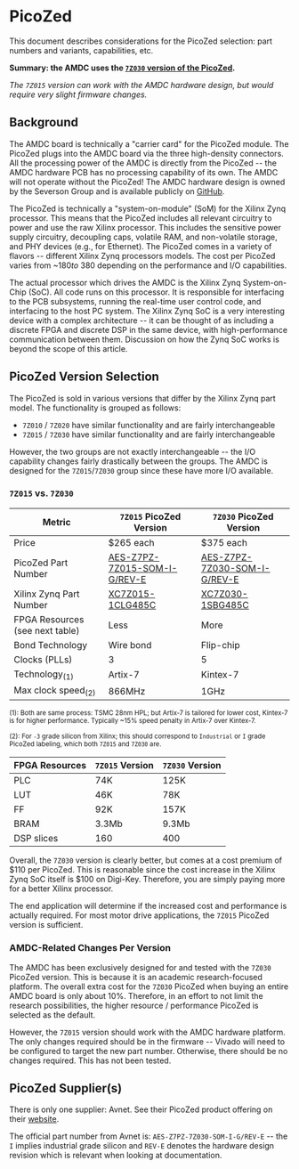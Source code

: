 # PicoZed

This document describes considerations for the PicoZed selection: part numbers and variants, capabilities, etc.

**Summary: the AMDC uses the [`7Z030` version of the PicoZed](https://www.avnet.com/shop/us/products/avnet-engineering-services/aes-z7pz-7z030-som-i-g-rev-e-3074457345635303359).**

_The `7Z015` version can work with the AMDC hardware design, but would require very slight firmware changes._

## Background

The AMDC board is technically a "carrier card" for the PicoZed module. The PicoZed plugs into the AMDC board via the three high-density connectors. All the processing power of the AMDC is directly from the PicoZed -- the AMDC hardware PCB has no processing capability of its own. The AMDC will not operate without the PicoZed! The AMDC hardware design is owned by the Severson Group and is available publicly on [GitHub](https://github.com/Severson-Group/AMDC-Hardware).

The PicoZed is technically a "system-on-module" (SoM) for the Xilinx Zynq processor. This means that the PicoZed includes all relevant circuitry to power and use the raw Xilinx processor. This includes the sensitive power supply circuitry, decoupling caps, volatile RAM, and non-volatile storage, and PHY devices (e.g., for Ethernet). The PicoZed comes in a variety of flavors -- different Xilinx Zynq processors models. The cost per PicoZed varies from ~$180 to ~$380 depending on the performance and I/O capabilities.

The actual processor which drives the AMDC is the Xilinx Zynq System-on-Chip (SoC). All code runs on this processor. It is responsible for interfacing to the PCB subsystems, running the real-time user control code, and interfacing to the host PC system. The Xilinx Zynq SoC is a very interesting device with a complex architecture -- it can be thought of as including a discrete FPGA and discrete DSP in the same device, with high-performance communication between them. Discussion on how the Zynq SoC works is beyond the scope of this article.

## PicoZed Version Selection

The PicoZed is sold in various versions that differ by the Xilinx Zynq part model. The functionality is grouped as follows:

- `7Z010` / `7Z020` have similar functionality and are fairly interchangeable
- `7Z015` / `7Z030` have similar functionality and are fairly interchangeable

However, the two groups are not exactly interchangeable -- the I/O capability changes fairly drastically between the groups. The AMDC is designed for the `7Z015`/`7Z030` group since these have more I/O available.

### `7Z015` vs. `7Z030`

| Metric | `7Z015` PicoZed Version | `7Z030` PicoZed Version |
| -- | -- | -- |
| Price | $265 each | $375 each |
| PicoZed Part Number | [AES-Z7PZ-7Z015-SOM-I-G/REV-E](https://www.avnet.com/shop/us/products/avnet-engineering-services/aes-z7pz-7z015-som-i-g-rev-e-3074457345639767669) | [AES-Z7PZ-7Z030-SOM-I-G/REV-E](https://www.avnet.com/shop/us/products/avnet-engineering-services/aes-z7pz-7z030-som-i-g-rev-e-3074457345635303359) |
| Xilinx Zynq Part Number | [XC7Z015-1CLG485C](https://www.digikey.com/en/products/detail/xilinx-inc/XC7Z015-1CLG485C/4581672) | [XC7Z030-1SBG485C](https://www.digikey.com/en/products/detail/xilinx-inc/XC7Z030-1SBG485C/5039088) |
| FPGA Resources (see next table) | Less | More |
| Bond Technology | Wire bond | Flip-chip |
| Clocks (PLLs) | 3 | 5 |
| Technology<sub>(1)</sub> | Artix-7 | Kintex-7 |
| Max clock speed<sub>(2)</sub> | 866MHz | 1GHz |

<sub>(1): Both are same process: TSMC 28nm HPL; but Artix-7 is tailored for lower cost, Kintex-7 is for higher performance. Typically ~15% speed penalty in Artix-7 over Kintex-7.</sub>

<sub>(2): For `-3` grade silicon from Xilinx; this should correspond to `Industrial` or `I` grade PicoZed labeling, which both `7Z015` and `7Z030` are.</sub>

| FPGA Resources | `7Z015` Version | `7Z030` Version |
| -- | -- | -- |
| PLC | 74K | 125K |
| LUT | 46K | 78K |
| FF | 92K | 157K |
| BRAM | 3.3Mb | 9.3Mb |
| DSP slices | 160 | 400 |

Overall, the `7Z030` version is clearly better, but comes at a cost premium of $110 per PicoZed. This is reasonable since the cost increase in the Xilinx Zynq SoC itself is $100 on Digi-Key. Therefore, you are simply paying more for a better Xilinx processor.

The end application will determine if the increased cost and performance is actually required. For most motor drive applications, the `7Z015` PicoZed version is sufficient.

### AMDC-Related Changes Per Version

The AMDC has been exclusively designed for and tested with the `7Z030` PicoZed version. This is because it is an academic research-focused platform. The overall extra cost for the `7Z030` PicoZed when buying an entire AMDC board is only about 10%. Therefore, in an effort to not limit the research possibilities, the higher resource / performance PicoZed is selected as the default.

However, the `7Z015` version should work with the AMDC hardware platform. The only changes required should be in the firmware -- Vivado will need to be configured to target the new part number. Otherwise, there should be no changes required. This has not been tested.

## PicoZed Supplier(s)

There is only one supplier: Avnet. See their PicoZed product offering on their [website](https://www.avnet.com/wps/portal/us/products/avnet-boards/avnet-board-families/picozed/).

The official part number from Avnet is: `AES-Z7PZ-7Z030-SOM-I-G/REV-E` -- the `I` implies industrial grade silicon and `REV-E` denotes the hardware design revision which is relevant when looking at documentation.
